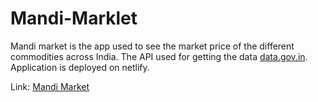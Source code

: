 # Mandi-Marklet

Mandi market is the app used to see the market price of the different commodities across India. The API used for getting the data [data.gov.in](https://data.gov.in/resources/current-daily-price-various-commodities-various-markets-mandi/api). Application is deployed on netlify.

Link: [Mandi Market](https://mandi-market.netlify.chir.in/)
